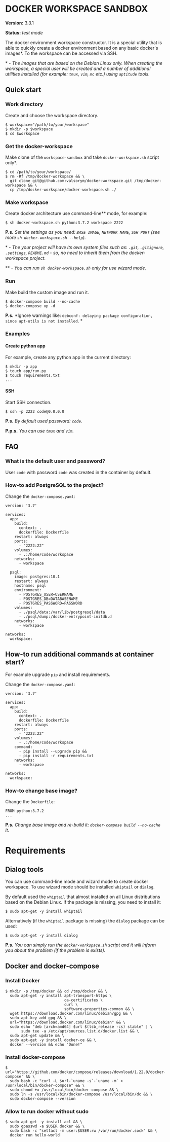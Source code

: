 # DOCKER WORKSPACE SANDBOX

**Version:** 3.3.1

**Status:** *test mode*

The docker environment workspace constructor. It is a special utility that is able to quickly create a docker environment based on any basic docker's images\*.  To the workspace can be accessed via SSH.

\* - *The images that are based on the Debian Linux only. When creating the workspace, a special user will be created and a number of additional utilities installed (for example: `tmux`, `vim`, `mc` etc.) using `aptitude` tools.*

## Quick start

### Work directory

Create and choose the workspace directory.

```
$ workspace="/path/to/your/workspace"
$ mkdir -p $workspace
$ cd $workspace
```

### Get the docker-workspace

Make clone of the `workspace-sandbox` and  take `docker-workspace.sh` script only\*.

```
$ cd /path/to/your/workspace/
$ rm -Rf /tmp/docker-workspace && \
  git clone git@github.com:valsorym/docker-workspace.git /tmp/docker-workspace && \
  cp /tmp/docker-workspace/docker-workspace.sh ./
```

### Make workspace

Create docker architecture use command-line\*\* mode, for example:

```
$ sh docker-workspace.sh python:3.7.2 workspace 2222
```

**P.s.** *Set the settings as you need: `BASE IMAGE`, `NETWORK NAME`, `SSH PORT` (see more `sh docker-workspace.sh --help`).*

\* - *The your project will have its own system files such as: `.git`, `.gitignore`, `.settings`, `README.md` - so, no need to inherit them from the docker-workspace project.*

\*\* - *You can run `sh docker-workspace.sh` only for use wizard mode.*

### Run

Make build the custom image and run it.

```
$ docker-compose build --no-cache
$ docker-compose up -d
```

**P.s.** *Ignore warnings like: `debconf: delaying package configuration, since apt-utils is not installed`. *

### Examples

#### Create python app

For example, create any python app in the current directory:

```
$ mkdir -p app
$ touch app/run.py
$ touch requirements.txt
...
```

#### SSH

Start SSH connection.

```
$ ssh -p 2222 code@0.0.0.0
```
**P.s.** *By default used password: `code`.*

**P.p.s.** *You can use `tmux` and `vim`.*

## FAQ
### What is the default user and password?

User `code` with password `code` was created in the container by default.

### How-to add PostgreSQL to the project?

Change the `docker-compose.yaml`:

```
version: '3.7'

services:
  app:
    build:
      context: .
      dockerfile: Dockerfile
    restart: always
    ports:
      - "2222:22"
    volumes:
      - .:/home/code/workspace
    networks:
      - workspace

  psql:
    image: postgres:10.1
    restart: always
    hostname: psql
    environment:
      - POSTGRES_USER=USERNAME
      - POSTGRES_DB=DATABASENAME
      - POSTGRES_PASSWORD=PASSWORD
    volumes:
      - ./psql/data:/var/lib/postgresql/data
      - ./psql/dump:/docker-entrypoint-initdb.d
    networks:
      - workspace

networks:
  workspace:
```

## How-to run additional commands at container start?

For example upgrade `pip` and install requirements.

Change the `docker-compose.yaml`:

```
version: '3.7'

services:
  app:
    build:
      context: .
      dockerfile: Dockerfile
    restart: always
    ports:
      - "2222:22"
    volumes:
      - .:/home/code/workspace
    command:
      - pip install --upgrade pip &&
      - pip install -r requirements.txt
    networks:
      - workspace

networks:
  workspace:
```

### How-to change base image?

Change the `Dockerfile`:

```
FROM python:3.7.2
...
```

**P.s.** *Change base image and re-build it: `docker-compose build --no-cache` it*.

# Requirements

## Dialog tools

You can use command-line mode and wizard mode to create docker workspace. To use wizard mode should be installed `whiptail` or `dialog`.

By default used the `whiptail` that  almost installed on all Linux distributions based on the Debian Linux. If the package is missing, you need to install it:

```
$ sudo apt-get -y install whiptail
```

Alternatively (if the `whiptail` package is missing) the `dialog` package can be used:

```
$ sudo apt-get -y install dialog
```

**P.s.** *You can simply run the `docker-workspace.sh` script and it will inform you about the problem (if the problem is exists).*

## Docker and docker-compose

### Install Docker

```
$ mkdir -p /tmp/docker && cd /tmp/docker && \
  sudo apt-get -y install apt-transport-https \
                          ca-certificates \
                          curl \
                          software-properties-common && \
  wget https://download.docker.com/linux/debian/gpg && \
  sudo apt-key add gpg && \
  url="https://download.docker.com/linux/debian" && \
  sudo echo "deb [arch=amd64] $url $(lsb_release -cs) stable" | \
       sudo tee -a /etc/apt/sources.list.d/docker.list && \
  sudo apt-get update && \
  sudo apt-get -y install docker-ce && \
  docker --version && echo "Done!"
```

### Install docker-compose

```
$ url='https://github.com/docker/compose/releases/download/1.22.0/docker-compose' && \
  sudo bash -c "curl -L $url-`uname -s`-`uname -m` > /usr/local/bin/docker-compose" && \
  sudo chmod +x /usr/local/bin/docker-compose && \
  sudo ln -s /usr/local/bin/docker-compose /usr/local/bin/dc && \
  sudo docker-compose --version
```

### Allow to run docker without sudo

```
$ sudo apt-get -y install acl && \
  sudo gpasswd -a $USER docker && \
  sudo bash -c "setfacl -m user:$USER:rw /var/run/docker.sock" && \
  docker run hello-world
```
